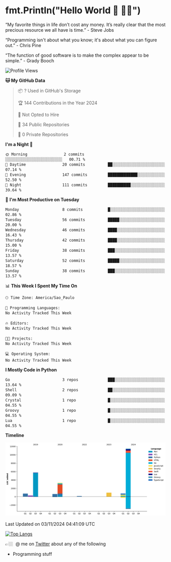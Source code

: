 # fmt.Println("Hello World 🤙 🤜🤛")

“My favorite things in life don’t cost any money. It’s really clear that the most precious resource we all have is time.” - Steve Jobs

“Programming isn't about what you know; it's about what you can figure out.” - Chris Pine

“The function of good software is to make the complex appear to be simple.” - Grady Booch

<!--START_SECTION:waka-->
![Profile Views](http://img.shields.io/badge/Profile%20Views-3-blue)

**🐱 My GitHub Data** 

> 📦 ? Used in GitHub's Storage 
 > 
> 🏆 144 Contributions in the Year 2024
 > 
> 🚫 Not Opted to Hire
 > 
> 📜 34 Public Repositories 
 > 
> 🔑 0 Private Repositories 
 > 
**I'm a Night 🦉** 

```text
🌞 Morning                2 commits           ░░░░░░░░░░░░░░░░░░░░░░░░░   00.71 % 
🌆 Daytime                20 commits          ██░░░░░░░░░░░░░░░░░░░░░░░   07.14 % 
🌃 Evening                147 commits         █████████████░░░░░░░░░░░░   52.50 % 
🌙 Night                  111 commits         ██████████░░░░░░░░░░░░░░░   39.64 % 
```
📅 **I'm Most Productive on Tuesday** 

```text
Monday                   8 commits           █░░░░░░░░░░░░░░░░░░░░░░░░   02.86 % 
Tuesday                  56 commits          █████░░░░░░░░░░░░░░░░░░░░   20.00 % 
Wednesday                46 commits          ████░░░░░░░░░░░░░░░░░░░░░   16.43 % 
Thursday                 42 commits          ████░░░░░░░░░░░░░░░░░░░░░   15.00 % 
Friday                   38 commits          ███░░░░░░░░░░░░░░░░░░░░░░   13.57 % 
Saturday                 52 commits          █████░░░░░░░░░░░░░░░░░░░░   18.57 % 
Sunday                   38 commits          ███░░░░░░░░░░░░░░░░░░░░░░   13.57 % 
```


📊 **This Week I Spent My Time On** 

```text
🕑︎ Time Zone: America/Sao_Paulo

💬 Programming Languages: 
No Activity Tracked This Week

🔥 Editors: 
No Activity Tracked This Week

🐱‍💻 Projects: 
No Activity Tracked This Week

💻 Operating System: 
No Activity Tracked This Week
```

**I Mostly Code in Python** 

```text
Go                       3 repos             ███░░░░░░░░░░░░░░░░░░░░░░   13.64 % 
Shell                    2 repos             ██░░░░░░░░░░░░░░░░░░░░░░░   09.09 % 
Crystal                  1 repo              █░░░░░░░░░░░░░░░░░░░░░░░░   04.55 % 
Groovy                   1 repo              █░░░░░░░░░░░░░░░░░░░░░░░░   04.55 % 
Lua                      1 repo              █░░░░░░░░░░░░░░░░░░░░░░░░   04.55 % 
```



**Timeline**

![Lines of Code chart](https://raw.githubusercontent.com/fabio-e-azevedo/fabio-e-azevedo/master/assets/bar_graph.png)


 Last Updated on 03/11/2024 04:41:09 UTC
<!--END_SECTION:waka-->

[![Top Langs](https://github-readme-stats.vercel.app/api/top-langs/?username=fabio-e-azevedo&layout=compact&theme=dark)](https://github.com/anuraghazra/github-readme-stats)

👉🏼&nbsp; @ me on [Twitter](https://twitter.com/fabioeazevedo) about any of the following 
- Programming stuff


